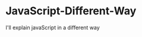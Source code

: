                                                                                                                                                                                                                                                                           
# JavaScript-Different-Way
I'll explain javaScript in a different way       
  









